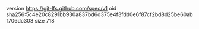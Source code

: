 version https://git-lfs.github.com/spec/v1
oid sha256:5c4e20c8291bb930a837bd6d375e4f3fdd0e6f87cf2bd8d25be60abf706dc303
size 718
